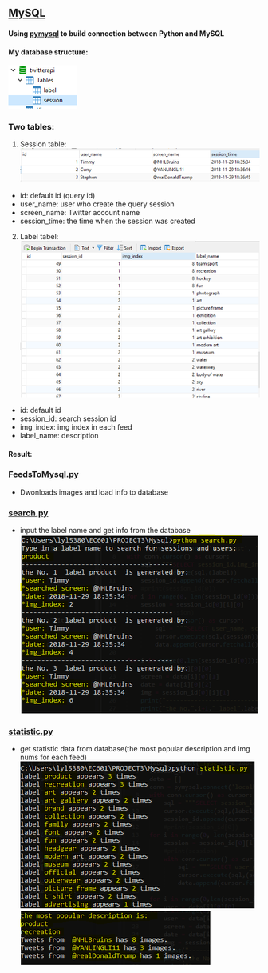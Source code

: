 ## [MySQL](https://github.com/Zoe3542188/EC601/tree/Mini_Project_3/MySQL)
#### Using [pymysql](https://github.com/PyMySQL/PyMySQL) to build connection between Python and MySQL
#### My database structure:
![database](https://raw.githubusercontent.com/Zoe3542188/EC601/screenshots/DBstructure.PNG)
### Two tables: </br>
1. Session table: </br>
![session](https://raw.githubusercontent.com/Zoe3542188/EC601/screenshots/Session.PNG)
- id: default id (query id)
- user_name: user who create the query session
- screen_name: Twitter account name
- session_time: the time when the session was created
2. Label tabel: </br>
![label](https://raw.githubusercontent.com/Zoe3542188/EC601/screenshots/label.PNG)
- id: default id
- session_id: search session id
- img_index: img index in each feed
- label_name: description

#### Result:
### [FeedsToMysql.py](https://github.com/Zoe3542188/EC601/tree/Mini_Project_3/MySQL/FeedsToMysql.py)
- Dwonloads images and load info to database
### [search.py](https://github.com/Zoe3542188/EC601/tree/Mini_Project_3/MySQL/search.py)
- input the label name and get info from the database</br>
![result](https://raw.githubusercontent.com/Zoe3542188/EC601/screenshots/search.PNG)
### [statistic.py](https://github.com/Zoe3542188/EC601/tree/Mini_Project_3/MySQL/statistic.py)
- get statistic data from database(the most popular description and img nums for each feed)</br>
![imgnums](https://raw.githubusercontent.com/Zoe3542188/EC601/screenshots/statistic1.PNG)</br>
![popular](https://raw.githubusercontent.com/Zoe3542188/EC601/screenshots/statistic2.PNG)
